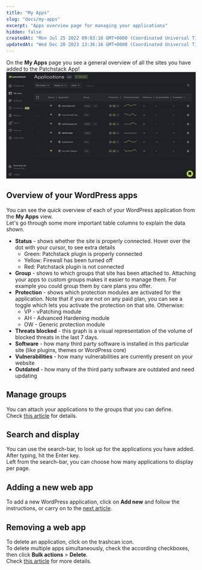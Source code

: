 ```yaml
---
title: "My Apps"
slug: "docs/my-apps"
excerpt: "Apps overview page for managing your applications"
hidden: false
createdAt: "Mon Jul 25 2022 09:03:10 GMT+0000 (Coordinated Universal Time)"
updatedAt: "Wed Dec 20 2023 13:36:16 GMT+0000 (Coordinated Universal Time)"
---
```

On the **My Apps** page you see a general overview of all the sites you have added to the Patchstack App!
![](/src/assets/images/3d12c97-patchstack-my-apps.png)

## Overview of your WordPress apps

You can see the quick overview of each of your WordPress application from the **My Apps** view.  
Let's go through some more important table columns to explain the data shown.

- **Status** - shows whether the site is properly connected. Hover over the dot with your cursor, to see extra details
  - Green: Patchstack plugin is properly connected
  - Yellow: Firewall has been turned off
  - Red: Patchstack plugin is not connected
- **Group** - shows to which groups that site has been attached to. Attaching your apps to custom groups makes it easier to manage them. For example you could group them by care plans you offer.
- **Protection** - shows which protection modules are activated for the application. Note that if you are not on any paid plan, you can see a toggle which lets you activate the protection on that site. Otherwise:
  - VP - vPatching module
  - AH - Advanced Hardening module
  - OW - Generic protection module
- **Threats blocked** - this graph is a visual representation of the volume of blocked threats in the last 7 days.
- **Software** - how many third party software is installed in this particular site (like plugins, themes or WordPress core)
- **Vulnerabilities** - how many vulnerabilities are currently present on your website
- **Outdated** - how many of the third party software are outdated and need updating

## Manage groups

You can attach your applications to the groups that you can define.  
Check [this article](https://docs.patchstack.com/docs/application-groups) for details.

## Search and display

You can use the search-bar, to look up for the applications you have added. After typing, hit the Enter key.  
Left from the search-bar, you can choose how many applications to display per page.

## Adding a new web app

To add a new WordPress application, click on **Add new** and follow the instructions, or carry on to the [next article](https://docs.patchstack.com/docs/adding-a-web-app).

## Removing a web app

To delete an application, click on the trashcan icon.  
To delete multiple apps simultaneously, check the according checkboxes, then click **Bulk actions** > **Delete**.  
Check [this article](https://docs.patchstack.com/docs/removing-a-web-app) for more details.
